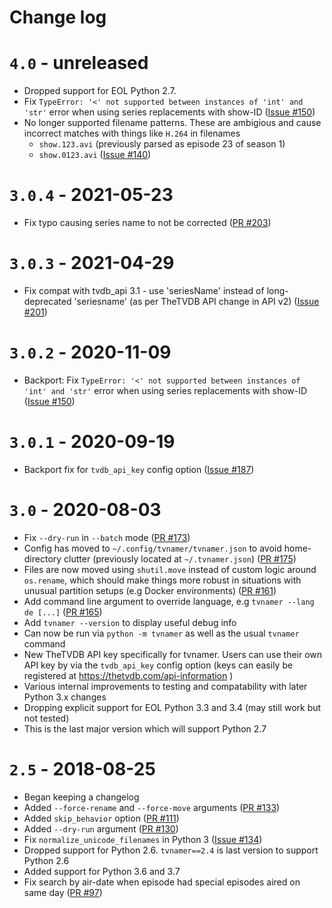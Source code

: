# Change log

# `4.0` - unreleased
- Dropped support for EOL Python 2.7.
- Fix `TypeError: '<' not supported between instances of 'int' and 'str'` error when using series replacements with show-ID
  ([Issue #150](https://github.com/dbr/tvnamer/issues/150))
- No longer supported filename patterns. These are ambigious and cause incorrect matches with things like `H.264` in filenames
  - `show.123.avi` (previously parsed as episode 23 of season 1)
  - `show.0123.avi`
  ([Issue #140](https://github.com/dbr/tvnamer/issues/140))

# `3.0.4` - 2021-05-23
- Fix typo causing series name to not be corrected
  ([PR #203](https://github.com/dbr/tvnamer/pull/203))

# `3.0.3` - 2021-04-29
- Fix compat with tvdb_api 3.1 - use 'seriesName' instead of long-deprecated 'seriesname' (as per TheTVDB API change in API v2)
  ([Issue #201](https://github.com/dbr/tvnamer/issues/201))

# `3.0.2` - 2020-11-09
- Backport: Fix `TypeError: '<' not supported between instances of 'int' and 'str'` error when using series replacements with show-ID
  ([Issue #150](https://github.com/dbr/tvnamer/issues/150))

# `3.0.1` - 2020-09-19
- Backport fix for `tvdb_api_key` config option
  ([Issue #187](https://github.com/dbr/tvnamer/issues/187))

# `3.0` - 2020-08-03
- Fix `--dry-run` in `--batch` mode
  ([PR #173](https://github.com/dbr/tvnamer/pull/173))
- Config has moved to `~/.config/tvnamer/tvnamer.json` to avoid home-directory clutter (previously located at `~/.tvnamer.json`)
  ([PR #175](https://github.com/dbr/tvnamer/pull/175))
- Files are now moved using `shutil.move` instead of custom logic around `os.rename`, which should make things more robust in situations with unusual partition setups (e.g Docker environments)
  ([PR #161](https://github.com/dbr/tvnamer/pull/161))
- Add command line argument to override language, e.g `tvnamer --lang de [...]`
  ([PR #165](https://github.com/dbr/tvnamer/pull/165))
- Add `tvnamer --version` to display useful debug info
- Can now be run via `python -m tvnamer` as well as the usual `tvnamer` command
- New TheTVDB API key specifically for tvnamer. Users can use their own API key by via the `tvdb_api_key` config option (keys can easily be registered at <https://thetvdb.com/api-information> )
- Various internal improvements to testing and compatability with later Python 3.x changes
- Dropping explicit support for EOL Python 3.3 and 3.4 (may still work but not tested)
- This is the last major version which will support Python 2.7

# `2.5` - 2018-08-25
- Began keeping a changelog
- Added `--force-rename` and `--force-move` arguments
  ([PR #133](https://github.com/dbr/tvnamer/pull/133))
- Added `skip_behavior` option
  ([PR #111](https://github.com/dbr/tvnamer/pull/111))
- Added `--dry-run` argument
  ([PR #130](https://github.com/dbr/tvnamer/pull/130))
- Fix `normalize_unicode_filenames` in Python 3
  ([Issue #134](https://github.com/dbr/tvnamer/issues/134))
- Dropped support for Python 2.6. `tvnamer==2.4` is last version to
  support Python 2.6
- Added support for Python 3.6 and 3.7
- Fix search by air-date when episode had special episodes aired on same day
  ([PR #97](https://github.com/dbr/tvnamer/pull/97))
